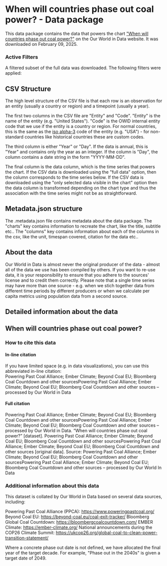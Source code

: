 # When will countries phase out coal power? - Data package

This data package contains the data that powers the chart ["When will countries phase out coal power?"](https://ourworldindata.org/grapher/coal-phase-out-timeline?v=1&csvType=full&useColumnShortNames=false) on the Our World in Data website. It was downloaded on February 09, 2025.

### Active Filters

A filtered subset of the full data was downloaded. The following filters were applied:

## CSV Structure

The high level structure of the CSV file is that each row is an observation for an entity (usually a country or region) and a timepoint (usually a year).

The first two columns in the CSV file are "Entity" and "Code". "Entity" is the name of the entity (e.g. "United States"). "Code" is the OWID internal entity code that we use if the entity is a country or region. For normal countries, this is the same as the [iso alpha-3](https://en.wikipedia.org/wiki/ISO_3166-1_alpha-3) code of the entity (e.g. "USA") - for non-standard countries like historical countries these are custom codes.

The third column is either "Year" or "Day". If the data is annual, this is "Year" and contains only the year as an integer. If the column is "Day", the column contains a date string in the form "YYYY-MM-DD".

The final column is the data column, which is the time series that powers the chart. If the CSV data is downloaded using the "full data" option, then the column corresponds to the time series below. If the CSV data is downloaded using the "only selected data visible in the chart" option then the data column is transformed depending on the chart type and thus the association with the time series might not be as straightforward.

## Metadata.json structure

The .metadata.json file contains metadata about the data package. The "charts" key contains information to recreate the chart, like the title, subtitle etc.. The "columns" key contains information about each of the columns in the csv, like the unit, timespan covered, citation for the data etc..

## About the data

Our World in Data is almost never the original producer of the data - almost all of the data we use has been compiled by others. If you want to re-use data, it is your responsibility to ensure that you adhere to the sources' license and to credit them correctly. Please note that a single time series may have more than one source - e.g. when we stich together data from different time periods by different producers or when we calculate per capita metrics using population data from a second source.

## Detailed information about the data


## When will countries phase out coal power?


### How to cite this data

#### In-line citation
If you have limited space (e.g. in data visualizations), you can use this abbreviated in-line citation:  
Powering Past Coal Alliance; Ember Climate; Beyond Coal EU; Bloomberg Coal Countdown and other sourcesPowering Past Coal Alliance; Ember Climate; Beyond Coal EU; Bloomberg Coal Countdown and other sources – processed by Our World in Data

#### Full citation
Powering Past Coal Alliance; Ember Climate; Beyond Coal EU; Bloomberg Coal Countdown and other sourcesPowering Past Coal Alliance; Ember Climate; Beyond Coal EU; Bloomberg Coal Countdown and other sources – processed by Our World in Data. “When will countries phase out coal power?” [dataset]. Powering Past Coal Alliance; Ember Climate; Beyond Coal EU; Bloomberg Coal Countdown and other sourcesPowering Past Coal Alliance; Ember Climate; Beyond Coal EU; Bloomberg Coal Countdown and other sources [original data].
Source: Powering Past Coal Alliance; Ember Climate; Beyond Coal EU; Bloomberg Coal Countdown and other sourcesPowering Past Coal Alliance; Ember Climate; Beyond Coal EU; Bloomberg Coal Countdown and other sources – processed by Our World In Data

### Additional information about this data
This dataset is collated by Our World in Data based on several data sources, including:

Powering Past Coal Alliance (PPCA): https://www.poweringpastcoal.org/
Beyond Coal EU: https://beyond-coal.eu/coal-exit-tracker/
Bloomberg Global Coal Countdown: https://bloombergcoalcountdown.com/
EMBER Climate: https://ember-climate.org/
National announcements during the COP26 Climate Summit: https://ukcop26.org/global-coal-to-clean-power-transition-statement/

Where a concrete phase out date is not defined, we have allocated the final year of the target decade. For example, "Phase out in the 2040s" is given a target date of 2049.


    